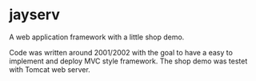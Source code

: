 # jayserv
A web application framework with a little shop demo. 

Code was written around 2001/2002 with the goal to have a easy to implement and deploy MVC style framework. The shop demo was testet with Tomcat web server.
